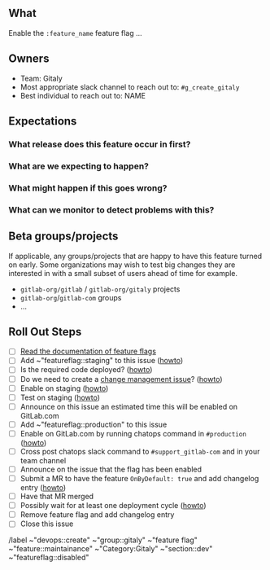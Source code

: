 <!-- Title suggestion: [Feature flag] Enable description of feature -->

## What

Enable the `:feature_name` feature flag ...

## Owners

- Team: Gitaly
- Most appropriate slack channel to reach out to: `#g_create_gitaly`
- Best individual to reach out to: NAME

## Expectations

### What release does this feature occur in first?

### What are we expecting to happen?

### What might happen if this goes wrong?

### What can we monitor to detect problems with this?

<!--

Which dashboards from https://dashboards.gitlab.net are most relevant?
Usually you'd just like a link to the method you're changing in the
dashboard at:

https://dashboards.gitlab.net/d/000000199/gitaly-feature-status

I.e.

1. Open that URL
2. Change "method" to your feature, e.g. UserDeleteTag
3. Copy/paste the URL & change gprd to gstd to monitor staging as well as prod

-->

## Beta groups/projects

If applicable, any groups/projects that are happy to have this feature turned on early. Some organizations may wish to test big changes they are interested in with a small subset of users ahead of time for example.

- `gitlab-org/gitlab` / `gitlab-org/gitaly` projects
- `gitlab-org`/`gitlab-com` groups
- ...

## Roll Out Steps

- [ ] [Read the documentation of feature flags](https://gitlab.com/gitlab-org/gitaly/-/blob/master/doc/PROCESS.md#feature-flags)
- [ ] Add ~"featureflag::staging" to this issue ([howto](https://gitlab.com/gitlab-org/gitaly/-/blob/master/doc/PROCESS.md#feature-flag-labels))
- [ ] Is the required code deployed? ([howto](https://gitlab.com/gitlab-org/gitaly/-/blob/master/doc/PROCESS.md#is-the-required-code-deployed))
- [ ] Do we need to create a [change management issue](https://about.gitlab.com/handbook/engineering/infrastructure/change-management/#feature-flags-and-the-change-management-process)? ([howto](https://gitlab.com/gitlab-org/gitaly/-/blob/master/doc/PROCESS.md#do-we-need-a-change-management-issue))
- [ ] Enable on staging ([howto](https://gitlab.com/gitlab-org/gitaly/-/blob/master/doc/PROCESS.md#enable-on-staging))
- [ ] Test on staging ([howto](https://gitlab.com/gitlab-org/gitaly/-/blob/master/doc/PROCESS.md#test-on-staging))
- [ ] Announce on this issue an estimated time this will be enabled on GitLab.com
- [ ] Add ~"featureflag::production" to this issue
- [ ] Enable on GitLab.com by running chatops command in `#production` ([howto](https://gitlab.com/gitlab-org/gitaly/-/blob/master/doc/PROCESS.md#enable-in-production))
- [ ] Cross post chatops slack command to `#support_gitlab-com` and in your team channel
- [ ] Announce on the issue that the flag has been enabled
- [ ] Submit a MR to have the feature `OnByDefault: true` and add changelog entry ([howto](https://gitlab.com/gitlab-org/gitaly/-/blob/master/doc/PROCESS.md#feature-lifecycle-after-it-is-live))
- [ ] Have that MR merged
- [ ] Possibly wait for at least one deployment cycle ([howto](https://gitlab.com/gitlab-org/gitaly/-/blob/master/doc/PROCESS.md#two-phase-ruby-to-go-rollouts))
- [ ] Remove feature flag and add changelog entry
- [ ] Close this issue

/label ~"devops::create" ~"group::gitaly" ~"feature flag" ~"feature::maintainance" ~"Category:Gitaly" ~"section::dev" ~"featureflag::disabled"
